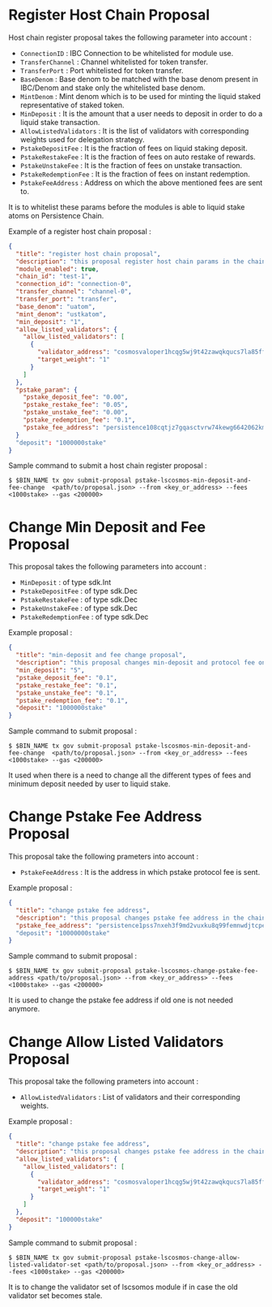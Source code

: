 <!--
order: 1
-->

# Register Host Chain Proposal

Host chain register proposal takes the following parameter into account :

- `ConnectionID` : IBC Connection to be whitelisted for module use.
- `TransferChannel` : Channel whitelisted for token transfer.
- `TransferPort` : Port whitelisted for token transfer.
- `BaseDenom` : Base denom to be matched with the base denom present in IBC/Denom and stake only the whitelisted base
  denom.
- `MintDenom` : Mint denom which is to be used for minting the liquid staked representative of staked token.
- `MinDeposit` : It is the amount that a user needs to deposit in order to do a liquid stake transaction.
- `AllowListedValidators` : It is the list of validators with corresponding weights used for delegation strategy.
- `PstakeDepositFee` : It is the fraction of fees on liquid staking deposit.
- `PstakeRestakeFee` : It is the fraction of fees on auto restake of rewards.
- `PstakeUnstakeFee` : It is the fraction of fees on unstake transaction.
- `PstakeRedemptionFee` : It is the fraction of fees on instant redemption.
- `PstakeFeeAddress` : Address on which the above mentioned fees are sent to.

It is to whitelist these params before the modules is able to liquid stake atoms on Persistence Chain.

Example of a register host chain proposal :

```json
{
  "title": "register host chain proposal",
  "description": "this proposal register host chain params in the chain",
  "module_enabled": true,
  "chain_id": "test-1",
  "connection_id": "connection-0",
  "transfer_channel": "channel-0",
  "transfer_port": "transfer",
  "base_denom": "uatom",
  "mint_denom": "ustkatom",
  "min_deposit": "1",
  "allow_listed_validators": {
    "allow_listed_validators": [
      {
        "validator_address": "cosmosvaloper1hcqg5wj9t42zawqkqucs7la85ffyv08le09ljt",
        "target_weight": "1"
      }
    ]
  },
  "pstake_param": {
    "pstake_deposit_fee": "0.00",
    "pstake_restake_fee": "0.05",
    "pstake_unstake_fee": "0.00",
    "pstake_redemption_fee": "0.1",
    "pstake_fee_address": "persistence108cqtjz7gqasctvrw74kewg6642062kmfuujsd"
  }
  "deposit": "1000000stake"
}
```

Sample command to submit a host chain register proposal :

```
$ $BIN_NAME tx gov submit-proposal pstake-lscosmos-min-deposit-and-fee-change  <path/to/proposal.json> --from <key_or_address> --fees <1000stake> --gas <200000>
```

# Change Min Deposit and Fee Proposal

This proposal takes the following parameters into account :

- `MinDeposit` : of type sdk.Int
- `PstakeDepositFee` : of type sdk.Dec
- `PstakeRestakeFee` : of type sdk.Dec
- `PstakeUnstakeFee` : of type sdk.Dec
- `PstakeRedemptionFee` : of type sdk.Dec

Example proposal :

```json
{
  "title": "min-deposit and fee change proposal",
  "description": "this proposal changes min-deposit and protocol fee on chain",
  "min_deposit": "5",
  "pstake_deposit_fee": "0.1",
  "pstake_restake_fee": "0.1",
  "pstake_unstake_fee": "0.1",
  "pstake_redemption_fee": "0.1",
  "deposit": "1000000stake"
}
```

Sample command to submit proposal :

```
$ $BIN_NAME tx gov submit-proposal pstake-lscosmos-min-deposit-and-fee-change  <path/to/proposal.json> --from <key_or_address> --fees <1000stake> --gas <200000>
```

It used when there is a need to change all the different types of fees and minimum deposit needed by user to liquid
stake.

# Change Pstake Fee Address Proposal

This proposal take the following prameters into account :

- `PstakeFeeAddress` : It is the address in which pstake protocol fee is sent.

Example proposal :

```json
{
  "title": "change pstake fee address",
  "description": "this proposal changes pstake fee address in the chain",
  "pstake_fee_address": "persistence1pss7nxeh3f9md2vuxku8q99femnwdjtcpe9ky9"
  "deposit": "10000000stake"
}
```

Sample command to submit proposal :

```
$ $BIN_NAME tx gov submit-proposal pstake-lscosmos-change-pstake-fee-address <path/to/proposal.json> --from <key_or_address> --fees <1000stake> --gas <200000>
```

It is used to change the pstake fee address if old one is not needed anymore.

# Change Allow Listed Validators Proposal

This proposal take the following prameters into account :

- `AllowListedValidators` : List of validators and their corresponding weights.

Example proposal :

```json
{
  "title": "change pstake fee address",
  "description": "this proposal changes pstake fee address in the chain",
  "allow_listed_validators": {
    "allow_listed_validators": [
      {
        "validator_address": "cosmosvaloper1hcqg5wj9t42zawqkqucs7la85ffyv08le09ljt",
        "target_weight": "1"
      }
    ]
  },
  "deposit": "100000stake"
}
```

Sample command to submit proposal :

```
$ $BIN_NAME tx gov submit-proposal pstake-lscosmos-change-allow-listed-validator-set <path/to/proposal.json> --from <key_or_address> --fees <1000stake> --gas <200000>
```

It is to change the validator set of lscsomos module if in case the old validator set becomes stale.


